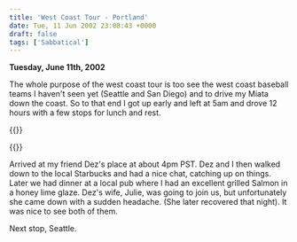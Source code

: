 ```yaml
---
title: 'West Coast Tour - Portland'
date: Tue, 11 Jun 2002 23:08:43 +0000
draft: false
tags: ['Sabbatical']
---
```


**Tuesday, June 11th, 2002** 

The whole purpose of the west coast tour is too see the west coast baseball teams I haven't seen yet (Seattle and San Diego) and to drive my Miata down the coast. So to that end I got up early and left at 5am and drove 12 hours with a few stops for lunch and rest. 

{{<img-center src="/images/the_way_to_Portland-300x225.jpg" title="On the way to Portland">}}

{{<img-center src="/images/Miata_1st_leg.jpg" title="bug plastered Miata">}}

Arrived at my friend Dez's place at about 4pm PST. Dez and I then walked down to the local Starbucks and had a nice chat, catching up on things. Later we had dinner at a local pub where I had an excellent grilled Salmon in a honey lime glaze. Dez's wife, Julie, was going to join us, but unfortunately she came down with a sudden headache. (She later recovered that night). It was nice to see both of them. 

Next stop, Seattle.